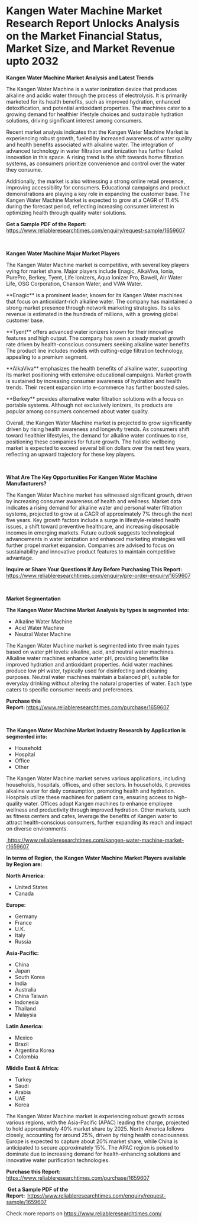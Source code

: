 <p><h1>Kangen Water Machine Market Research Report Unlocks Analysis on the Market Financial Status, Market Size, and Market Revenue upto 2032</h1></p><p><strong>Kangen Water Machine Market Analysis and Latest Trends</strong></p>
<p><p>The Kangen Water Machine is a water ionization device that produces alkaline and acidic water through the process of electrolysis. It is primarily marketed for its health benefits, such as improved hydration, enhanced detoxification, and potential antioxidant properties. The machines cater to a growing demand for healthier lifestyle choices and sustainable hydration solutions, driving significant interest among consumers.</p><p>Recent market analysis indicates that the Kangen Water Machine Market is experiencing robust growth, fueled by increased awareness of water quality and health benefits associated with alkaline water. The integration of advanced technology in water filtration and ionization has further fueled innovation in this space. A rising trend is the shift towards home filtration systems, as consumers prioritize convenience and control over the water they consume.</p><p>Additionally, the market is also witnessing a strong online retail presence, improving accessibility for consumers. Educational campaigns and product demonstrations are playing a key role in expanding the customer base. The Kangen Water Machine Market is expected to grow at a CAGR of 11.4% during the forecast period, reflecting increasing consumer interest in optimizing health through quality water solutions.</p></p>
<p><strong>Get a Sample PDF of the Report:&nbsp;</strong> <a href="https://www.reliableresearchtimes.com/enquiry/request-sample/1659607?utm_campaign=3542&utm_medium=2&utm_source=Github&utm_content=ia&utm_term=04042025&utm_id=kangen-water-machine">https://www.reliableresearchtimes.com/enquiry/request-sample/1659607</a></p>
<p>&nbsp;</p>
<p><strong>Kangen Water Machine Major Market Players</strong></p>
<p><p>The Kangen Water Machine market is competitive, with several key players vying for market share. Major players include Enagic, AlkaViva, Ionia, PurePro, Berkey, Tyent, Life Ionizers, Aqua Ionizer Pro, Bawell, Air Water Life, OSG Corporation, Chanson Water, and VWA Water.</p><p>**Enagic** is a prominent leader, known for its Kangen Water machines that focus on antioxidant-rich alkaline water. The company has maintained a strong market presence through network marketing strategies. Its sales revenue is estimated in the hundreds of millions, with a growing global customer base.</p><p>**Tyent** offers advanced water ionizers known for their innovative features and high output. The company has seen a steady market growth rate driven by health-conscious consumers seeking alkaline water benefits. The product line includes models with cutting-edge filtration technology, appealing to a premium segment.</p><p>**AlkaViva** emphasizes the health benefits of alkaline water, supporting its market positioning with extensive educational campaigns. Market growth is sustained by increasing consumer awareness of hydration and health trends. Their recent expansion into e-commerce has further boosted sales.</p><p>**Berkey** provides alternative water filtration solutions with a focus on portable systems. Although not exclusively ionizers, its products are popular among consumers concerned about water quality.</p><p>Overall, the Kangen Water Machine market is projected to grow significantly driven by rising health awareness and longevity trends. As consumers shift toward healthier lifestyles, the demand for alkaline water continues to rise, positioning these companies for future growth. The holistic wellbeing market is expected to exceed several billion dollars over the next few years, reflecting an upward trajectory for these key players.</p></p>
<p>&nbsp;</p>
<p><strong>What Are The Key Opportunities For Kangen Water Machine Manufacturers?</strong></p>
<p><p>The Kangen Water Machine market has witnessed significant growth, driven by increasing consumer awareness of health and wellness. Market data indicates a rising demand for alkaline water and personal water filtration systems, projected to grow at a CAGR of approximately 7% through the next five years. Key growth factors include a surge in lifestyle-related health issues, a shift toward preventive healthcare, and increasing disposable incomes in emerging markets. Future outlook suggests technological advancements in water ionization and enhanced marketing strategies will further propel market expansion. Companies are advised to focus on sustainability and innovative product features to maintain competitive advantage.</p></p>
<p><strong>Inquire or Share Your Questions If Any Before Purchasing This Report:</strong> <a href="https://www.reliableresearchtimes.com/enquiry/pre-order-enquiry/1659607?utm_campaign=3542&utm_medium=2&utm_source=Github&utm_content=ia&utm_term=04042025&utm_id=kangen-water-machine">https://www.reliableresearchtimes.com/enquiry/pre-order-enquiry/1659607</a></p>
<p>&nbsp;</p>
<p><strong>Market Segmentation</strong></p>
<p><strong>The Kangen Water Machine Market Analysis by types is segmented into:</strong></p>
<p><ul><li>Alkaline Water Machine</li><li>Acid Water Machine</li><li>Neutral Water Machine</li></ul></p>
<p><p>The Kangen Water Machine market is segmented into three main types based on water pH levels: alkaline, acid, and neutral water machines. Alkaline water machines enhance water pH, providing benefits like improved hydration and antioxidant properties. Acid water machines produce low pH water, typically used for disinfecting and cleaning purposes. Neutral water machines maintain a balanced pH, suitable for everyday drinking without altering the natural properties of water. Each type caters to specific consumer needs and preferences.</p></p>
<p><strong>Purchase this Report:&nbsp;</strong><a href="https://www.reliableresearchtimes.com/purchase/1659607?utm_campaign=3542&utm_medium=2&utm_source=Github&utm_content=ia&utm_term=04042025&utm_id=kangen-water-machine">https://www.reliableresearchtimes.com/purchase/1659607</a></p>
<p>&nbsp;</p>
<p><strong>The Kangen Water Machine Market Industry Research by Application is segmented into:</strong></p>
<p><ul><li>Household</li><li>Hospital</li><li>Office</li><li>Other</li></ul></p>
<p><p>The Kangen Water Machine market serves various applications, including households, hospitals, offices, and other sectors. In households, it provides alkaline water for daily consumption, promoting health and hydration. Hospitals utilize these machines for patient care, ensuring access to high-quality water. Offices adopt Kangen machines to enhance employee wellness and productivity through improved hydration. Other markets, such as fitness centers and cafes, leverage the benefits of Kangen water to attract health-conscious consumers, further expanding its reach and impact on diverse environments.</p></p>
<p><a href="https://www.reliableresearchtimes.com/kangen-water-machine-market-r1659607?utm_campaign=3542&utm_medium=2&utm_source=Github&utm_content=ia&utm_term=04042025&utm_id=kangen-water-machine">&nbsp;https://www.reliableresearchtimes.com/kangen-water-machine-market-r1659607</a></p>
<p><strong>In terms of Region, the Kangen Water Machine Market Players available by Region are:</strong></p>
<p>
    <p> <strong> North America: </strong>
        <ul>
            <li>United States</li>
            <li>Canada</li>
        </ul>
        </p> 
    <p> <strong> Europe: </strong>
        <ul>
            <li>Germany</li>
            <li>France</li>
            <li>U.K.</li>
            <li>Italy</li>
            <li>Russia</li>
        </ul>
        </p> 
    <p> <strong> Asia-Pacific: </strong>
        <ul>
            <li>China</li>
            <li>Japan</li>
            <li>South Korea</li>
            <li>India</li>
            <li>Australia</li>
            <li>China Taiwan</li>
            <li>Indonesia</li>
            <li>Thailand</li>
            <li>Malaysia</li>
        </ul>
        </p> 
    <p> <strong> Latin America: </strong>
        <ul>
            <li>Mexico</li>
            <li>Brazil</li>
            <li>Argentina Korea</li>
            <li>Colombia</li>
        </ul>
        </p> 
    <p> <strong> Middle East & Africa: </strong>
        <ul>
            <li>Turkey</li>
            <li>Saudi</li>
            <li>Arabia</li>
            <li>UAE</li>
            <li>Korea</li>
        </ul>
    </p>
    </p>
<p><p>The Kangen Water Machine market is experiencing robust growth across various regions, with the Asia-Pacific (APAC) leading the charge, projected to hold approximately 40% market share by 2025. North America follows closely, accounting for around 25%, driven by rising health consciousness. Europe is expected to capture about 20% market share, while China is anticipated to secure approximately 15%. The APAC region is poised to dominate due to increasing demand for health-enhancing solutions and innovative water purification technologies.</p></p>
<p><strong>Purchase this Report: </strong><a href="https://www.reliableresearchtimes.com/purchase/1659607?utm_campaign=3542&utm_medium=2&utm_source=Github&utm_content=ia&utm_term=04042025&utm_id=kangen-water-machine">https://www.reliableresearchtimes.com/purchase/1659607</a></p>
<p>&nbsp;<strong>Get a Sample PDF of the Report:&nbsp;&nbsp;</strong><a href="https://www.reliableresearchtimes.com/enquiry/request-sample/1659607?utm_campaign=3542&utm_medium=2&utm_source=Github&utm_content=ia&utm_term=04042025&utm_id=kangen-water-machine">https://www.reliableresearchtimes.com/enquiry/request-sample/1659607</a></p>
<p><strong></strong></p>
<p>Check more reports on <a href="https://www.reliableresearchtimes.com/?utm_campaign=3542&utm_medium=2&utm_source=Github&utm_content=ia&utm_term=04042025&utm_id=kangen-water-machine">https://www.reliableresearchtimes.com/</a></p>